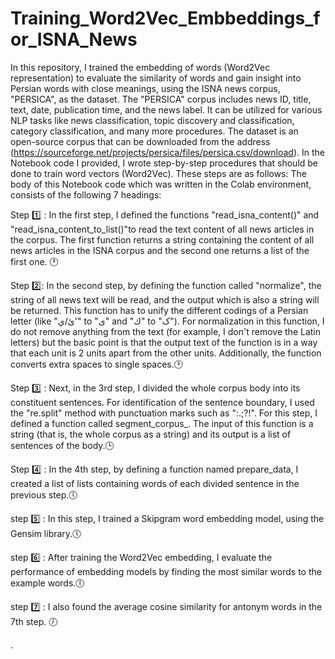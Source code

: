 # Training_Word2Vec_Embbeddings_for_ISNA_News
In this repository, I trained the embedding of words (Word2Vec representation) to evaluate the similarity of words and gain insight into Persian words with close meanings, using the ISNA news corpus, "PERSICA", as the dataset. The "PERSICA" corpus includes news ID, title, text, date, publication time, and the news label. It can be utilized for various NLP tasks like news classification, topic discovery and classification, category classification, and many more procedures.
The dataset is an open-source corpus that can be downloaded from the address (https://sourceforge.net/projects/persica/files/persica.csv/download). In the Notebook code I provided, I wrote step-by-step procedures that should be done to train word vectors (Word2Vec). These steps are as follows:
The body of this Notebook code which was written in the Colab environment, consists of the following 7 headings:

Step 1️⃣ : In the first step, I defined the functions "read_isna_content()" and "read_isna_content_to_list()"to read the text content of all news articles in the corpus. The first function returns a string containing the content of all news articles in the ISNA corpus and the second one returns a list of the first one. 🕐

Step 2️⃣: In the second step,  by defining the function called "normalize", the string of all news text will be read, and the output which is also a string will be returned. This function has to unify the different codings of a Persian letter (like "ئ/ي'" to "ی" and "ك" to "ک"). For normalization in this function, I do not remove anything from the text (for example, I don't remove the Latin letters) but the basic point is that the output text of the function is in a way that each unit is 2 units apart from the other units. Additionally, the function converts extra spaces to single spaces.🕑

Step 3️⃣ : Next, in the 3rd step, I divided the whole corpus body into its constituent sentences. For identification of the sentence boundary, I used the "re.split" method with punctuation marks such as ":.;?!". For this step, I defined a function called segment_corpus_. The input of this function is a string (that is, the whole corpus as a string) and its output is a list of sentences of the body.🕒

Step 4️⃣ : In the 4th step, by defining a function named prepare_data, I created a list of lists containing words of each divided sentence in the previous step.🕔

step 5️⃣ : In this step, I trained a Skipgram word embedding model, using the Gensim library.🕔

step 6️⃣ : After training the Word2Vec embedding, I evaluate the performance of embedding models by finding the most similar words to the example words.🕕

step 7️⃣ : I also found the average cosine similarity for antonym words in the 7th step. 🕖





.
